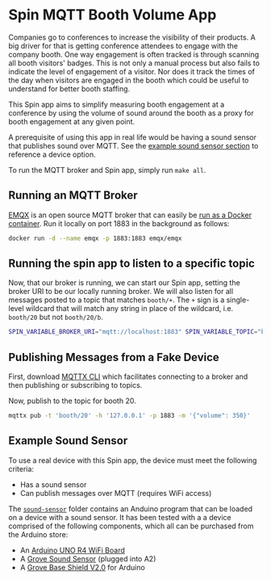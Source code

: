 # Spin MQTT Booth Volume App

Companies go to conferences to increase the visibility of their products. A big driver for that is getting conference attendees to engage with the company booth. One way engagement is often tracked is through scanning all booth visitors' badges. This is not only a manual process but also fails to indicate the level of engagement of a visitor. Nor does it track the times of the day when visitors are engaged in the booth which could be useful to understand for better booth staffing.

This Spin app aims to simplify measuring booth engagement at a conference by using the volume of sound around the booth as a proxy for booth engagement at any given point.

A prerequisite of using this app in real life would be having a sound sensor that publishes sound over MQTT. See the [example sound sensor section](##Example-Sound-Sensor) to reference a device option.

To run the MQTT broker and Spin app, simply run `make all`.

## Running an MQTT Broker

[EMQX](https://github.com/emqx/emqx) is an open source MQTT broker that can easily be [run as a Docker container](https://mqttx.app/docs/get-started). Run it locally on port 1883 in the background as follows:

```sh
docker run -d --name emqx -p 1883:1883 emqx/emqx
```

## Running the spin app to listen to a specific topic

Now, that our broker is running, we can start our Spin app, setting the broker URI to be our locally running broker. We will also listen for all messages posted to a topic that matches `booth/+`. The `+` sign is a single-level wildcard that will match any string in place of the wildcard, i.e. `booth/20` but not `booth/20/b`.

```sh
SPIN_VARIABLE_BROKER_URI="mqtt://localhost:1883" SPIN_VARIABLE_TOPIC="booth/+" spin build --up --sqlite @handle-mqtt/migration.up.sql
```

## Publishing Messages from a Fake Device

First, download [MQTTX CLI](https://github.com/emqx/MQTTX/tree/main/cli) which facilitates connecting to a broker and then publishing or subscribing to topics.

Now, publish to the topic for booth 20.

```sh
mqttx pub -t 'booth/20' -h '127.0.0.1' -p 1883 -m '{"volume": 350}'
```

## Example Sound Sensor

To use a real device with this Spin app, the device must meet the following criteria:

- Has a sound sensor
- Can publish messages over MQTT (requires WiFi access)

The [`sound-sensor`](./sound-sensor) folder contains an Anduino program that can be loaded on a device with a sound sensor. It has been tested with a a device comprised of the following components, which all can be purchased from the Arduino store:

- An [Arduino UNO R4 WiFi Board](https://store-usa.arduino.cc/products/uno-r4-wifi?variant=42871580917967)
- A [Grove Sound Sensor](https://store-usa.arduino.cc/products/grove-sound-sensor?variant=39277290488015) (plugged into A2)
- A [Grove Base Shield V2.0](https://store-usa.arduino.cc/products/grove-base-shield-v2-0-for-arduino?variant=39557870682319) for Arduino